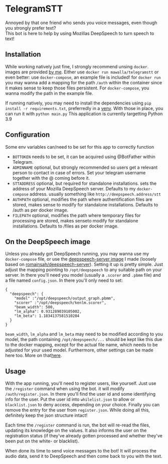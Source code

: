 # TelegramSTT
Annoyed by that one friend who sends you voice messages, even though you strongly prefer text?  
This bot is here to help by using Mozillas DeepSpeech to turn speech to text!

## Installation
While working natively just fine, I strongly recommend unsing `docker`.
images are provided [by me](https://hub.docker.com/repository/docker/mawalla/telegram-stt).
Either use `docker run mawalla/telegramstt` or even better: use `docker-compose`, an example file is included!
for `docker run` you may wanna add a mapping for the path `/auth` within the container since it makes sense to keep those files persistent. For `docker-compose`, you wanna modify the path in the example file.

If running natively, you may need to install the dependencies using `pip install -r requirements.txt`, preferredly in a [venv](https://docs.python.org/3/library/venv.html).
With those in place, you can run it with `python main.py`
This application is currently targetting Python 3.9

## Configuration
Some env variables can/need to be set for this app to correctly function
- `BOTTOKEN` needs to be set, it can be acquired using @BotFather within Telegram.
- `ADMINNAME` optional, but strongly recommended so users get a relevant person to contact in case of errors. Set your telegram username together with the @ coming before it.
- `STTADDRESS` optional, but required for standalone installations. sets the address of your Mozilla DeepSpeech server. Defaults to my `docker-compose` address. usually something like `http://deepspeech.address/stt`
- `AUTHPATH`  optional, modifies the path where authentification files are stored, makes sense to modify for standalone installations. Defaults to /auth as per docker image.
- `FILEPATH`  optional, modifies the path where temporary files for processing are stored, makes senseto modify for standalone installations. Defaults to /files as per docker image.

## On the DeepSpeech image
Unless you already got DeepSpeech running, you may wanna use my `docker-compose` file, or use the [deepspeech-server image](https://hub.docker.com/repository/docker/mawalla/deepspeech-server) I made (loosely based on [romainsah/deepspeech-server](https://hub.docker.com/r/romainsah/deepspeech-server)). 
Setting it up is pretty simple. Just adjust the mapping pointing to `/opt/deepspeech` to any suitable path on your server.
In there you'll need you model (usually a `.scorer` and `.pbmm` file) and a file named `config.json`. In there you'll only need to set:
```
{
  "deepspeech": {
    "model" :"/opt/deepspeech/output_graph.pbmm",
    "scorer" :"/opt/deepspeech/kenlm.scorer",
    "beam_width": 500,
    "lm_alpha": 0.931289039105002,
    "lm_beta": 1.1834137581510284
  }
}
```
`beam_width`, `lm_alpha` and `lm_beta` may need to be modified according to you model, the path containing `/opt/deepspeech/...` should be kept like this due to the docker mapping, except for the actual file name, which needs to be adjusted for your used model.
Furthermore, other settings can be made here too. More on that[here](https://github.com/MainRo/deepspeech-server).

## Usage
With the app running, you'll need to register users, like yourself.
Just use the `/register` command when using the bot. it will modify `/auth/register.json`.
In there you'll find the user id and some identifying info for the user. Put the user id into `whilelist.json` to allow or `blacklist.json` to deny access, depending on your choice. Finally you can remove the entry for the user from `register.json`. While doing all this, definitely keep the json structure intact!

Each time the `/register` command is run, the bot will re-read the files, updating its knowledge on the values. It also informs the user on the registration status (if they've already gotten processed and whether they've been put on the white- or blacklist).

When done its time to send voice messages to the bot! It will process the audio data, send it to DeepSpeech and then come back to you with the text.
